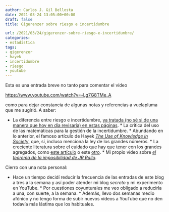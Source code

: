 ```yaml
---
author: Carlos J. Gil Bellosta
date: 2021-03-24 13:05:00+00:00
draft: false
title: Gigerenzer sobre riesgo e incertidumbre

url: /2021/03/24/gigerenzer-sobre-riesgo-e-incertidumbre/
categories:
- estadística
tags:
- gigerenzer
- hayek
- incertidumbre
- riesgo
- youtube
---
```





Esta es una entrada breve no tanto para comentar el vídeo








https://www.youtube.com/watch?v=-Lg7G8TMe_A








como para dejar constancia de algunas notas y referencias a vuelapluma que me sugirió. A saber:





  * La diferencia entre riesgo e incertidumbre, [ya tratada (no sé si de una manera que hoy en día revisaría) en estas páginas](https://www.datanalytics.com/2011/03/11/riesgo-e-incertidumbre/comment-page-1/).  * La crítica del uso de las matemáticas para la gestión de la incertidumbre.  * Abundando en lo anterior, el famoso artículo de Hayek _[The Use of Knowledge in Society](https://fee.org/articles/the-use-of-knowledge-in-society)_, que, sí, incluso menciona la ley de los grandes números.  * La creciente literatura sobre el cuidado que hay que tener con los grandes agregados, como [este artículo](https://jtbd.info/the-illusion-of-measuring-what-customers-want-3672a7892eb) o este [otro](https://statmodeling.stat.columbia.edu/2021/02/18/smell-the-data/).  * Mi propio vídeo sobre _[el teorema de la imposibilidad de JR Rallo](https://www.youtube.com/watch?v=rCM5hDRGMlo&t=77s)_.





Cierro con una nota personal:





  * Hace un tiempo decidí reducir la frecuencia de las entradas de este blog a tres a la semana y así poder atender mi blog _secreto_ y mi experimento en YouTube.  * Por cuestiones coyunturales me veo obligado a reducirla a una, con suerte, a la semana.  * Además, llevo dos semanas medio afónico y no tengo forma de subir nuevos vídeos a YouTube que no den todavía más lástima que los habituales.

